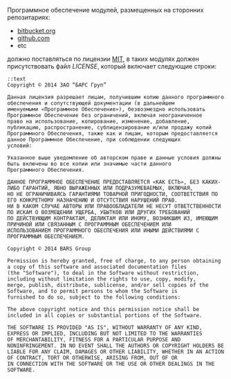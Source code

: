 <!-- 
.. title: Лицензионная политика
.. slug: license
.. date: 2014/03/19 11:13:43
.. tags: 
.. link: 
.. description: 
.. type: text
-->


Программное обеспечение модулей, размещенных на сторонних репозитариях:

- [bitbucket.org](https://bitbucket.org/barsgroup)
- [github.com](https://github.com/orgs/barsgroup/dashboard)
- etc


должно поставляться по лицензии [MIT](http://ru.wikipedia.org/wiki/%D0%9B%D0%B8%D1%86%D0%B5%D0%BD%D0%B7%D0%B8%D1%8F_MIT),
в таких модулях должен присутствовать файл _LICENSE_, который включает следующие строки:

    ::text
    Copyright © 2014 ЗАО “БАРС Груп”

    Данная лицензия разрешает лицам, получившим копию данного программного обеспечения и сопутствующей документации (в дальнейшем
    именуемыми «Программное Обеспечение»), безвозмездно использовать Программное Обеспечение без ограничений, включая неограниченное
    право на использование, копирование, изменение, добавление, публикацию, распространение, сублицензирование и/или продажу копий
    Программного Обеспечения, также как и лицам, которым предоставляется данное Программное Обеспечение, при соблюдении следующих
    условий:

    Указанное выше уведомление об авторском праве и данные условия должны быть включены во все копии или значимые части данного
    Программного Обеспечения.

    ДАННОЕ ПРОГРАММНОЕ ОБЕСПЕЧЕНИЕ ПРЕДОСТАВЛЯЕТСЯ «КАК ЕСТЬ», БЕЗ КАКИХ-ЛИБО ГАРАНТИЙ, ЯВНО ВЫРАЖЕННЫХ ИЛИ ПОДРАЗУМЕВАЕМЫХ, ВКЛЮЧАЯ,
    НО НЕ ОГРАНИЧИВАЯСЬ ГАРАНТИЯМИ ТОВАРНОЙ ПРИГОДНОСТИ, СООТВЕТСТВИЯ ПО ЕГО КОНКРЕТНОМУ НАЗНАЧЕНИЮ И ОТСУТСТВИЯ НАРУШЕНИЙ ПРАВ.
    НИ В КАКОМ СЛУЧАЕ АВТОРЫ ИЛИ ПРАВООБЛАДАТЕЛИ НЕ НЕСУТ ОТВЕТСТВЕННОСТИ ПО ИСКАМ О ВОЗМЕЩЕНИИ УЩЕРБА, УБЫТКОВ ИЛИ ДРУГИХ ТРЕБОВАНИЙ
    ПО ДЕЙСТВУЮЩИМ КОНТРАКТАМ, ДЕЛИКТАМ ИЛИ ИНОМУ, ВОЗНИКШИМ ИЗ, ИМЕЮЩИМ ПРИЧИНОЙ ИЛИ СВЯЗАННЫМ С ПРОГРАММНЫМ ОБЕСПЕЧЕНИЕМ ИЛИ
    ИСПОЛЬЗОВАНИЕМ ПРОГРАММНОГО ОБЕСПЕЧЕНИЯ ИЛИ ИНЫМИ ДЕЙСТВИЯМИ С ПРОГРАММНЫМ ОБЕСПЕЧЕНИЕМ.

    Copyright © 2014 BARS Group

    Permission is hereby granted, free of charge, to any person obtaining a copy of this software and associated documentation files
    (the "Software"), to deal in the Software without restriction, including without limitation the rights to use, copy, modify,
    merge, publish, distribute, sublicense, and/or sell copies of the Software, and to permit persons to whom the Software is
    furnished to do so, subject to the following conditions:

    The above copyright notice and this permission notice shall be included in all copies or substantial portions of the Software.

    THE SOFTWARE IS PROVIDED "AS IS", WITHOUT WARRANTY OF ANY KIND, EXPRESS OR IMPLIED, INCLUDING BUT NOT LIMITED TO THE WARRANTIES
    OF MERCHANTABILITY, FITNESS FOR A PARTICULAR PURPOSE AND NONINFRINGEMENT. IN NO EVENT SHALL THE AUTHORS OR COPYRIGHT HOLDERS BE
    LIABLE FOR ANY CLAIM, DAMAGES OR OTHER LIABILITY, WHETHER IN AN ACTION OF CONTRACT, TORT OR OTHERWISE, ARISING FROM, OUT OF OR
    IN CONNECTION WITH THE SOFTWARE OR THE USE OR OTHER DEALINGS IN THE SOFTWARE.